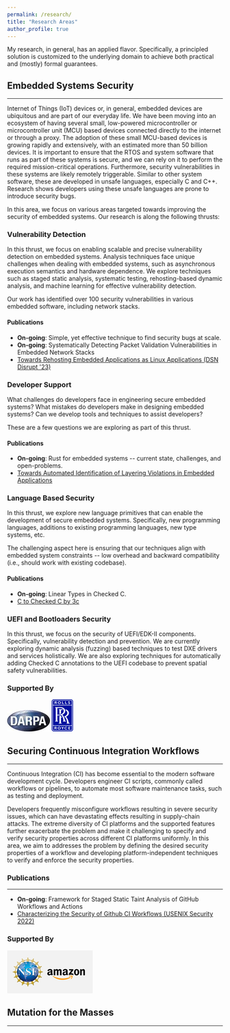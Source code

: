 ```yaml
---
permalink: /research/
title: "Research Areas"
author_profile: true
---
```


My research, in general, has an applied flavor.
Specifically, a principled solution is customized to the underlying domain to
achieve both practical and (mostly) formal guarantees. 

## Embedded Systems Security
____
Internet of Things (IoT) devices or, in general, embedded devices are ubiquitous and are part of our everyday life. 
We have been moving into an ecosystem of having several small, low-powered microcontroller or microcontroller unit (MCU) based devices connected directly to the internet or through a proxy.
The adoption of these small MCU-based devices is growing rapidly and extensively, with an estimated more 
than 50 billion devices.
It is important to ensure that the RTOS and system software that runs as part of these systems
is secure, and we can rely on it to perform the required mission-critical operations.
Furthermore, security vulnerabilities in these systems are likely remotely triggerable.
Similar to other system software, these are developed in unsafe languages, especially C and C++.
Research shows developers using these unsafe languages are prone to introduce security bugs.

In this area, we focus on various areas targeted towards improving the security of embedded systems.
Our research is along the following thrusts:

### Vulnerability Detection
In this thrust, we focus on enabling scalable and precise vulnerability detection on embedded systems.
Analysis techniques face unique challenges when dealing with embedded systems, such as asynchronous execution semantics and hardware dependence.
We explore techniques such as staged static analysis, systematic testing, rehosting-based dynamic analysis, and machine learning for effective vulnerability detection.

Our work has identified over 100 security vulnerabilities in various embedded software, including network stacks.

#### Publications
* **On-going**: Simple, yet effective technique to find security bugs at scale.
* **On-going**: Systematically Detecting Packet Validation Vulnerabilities in Embedded Network Stacks
* [Towards Rehosting Embedded Applications as Linux Applications (DSN Disrupt '23)](../files/dsndisrupt.pdf)

### Developer Support
What challenges do developers face in engineering secure embedded systems?
What mistakes do developers make in designing embedded systems?
Can we develop tools and techniques to assist developers?

These are a few questions we are exploring as part of this thrust.

#### Publications
* **On-going**: Rust for embedded systems -- current state, challenges, and open-problems.
* [Towards Automated Identification of Layering Violations in Embedded Applications](../files/ncmas.pdf)

### Language Based Security
In this thrust, we explore new language primitives that can enable the development of secure embedded systems.
Specifically, new programming languages, additions to existing programming languages, new type systems, etc.

The challenging aspect here is ensuring that our techniques align with embedded system constraints -- low overhead and backward compatibility (i.e., should work with existing codebase).

#### Publications
* **On-going**: Linear Types in Checked C.
* [C to Checked C by 3c](../files/3c.pdf)

### UEFI and Bootloaders Security
In this thrust, we focus on the security of UEFI/EDK-II components.
Specifically, vulnerability detection and prevention.
We are currently exploring dynamic analysis (fuzzing) based techniques to test DXE drivers and services holistically.
We are also exploring techniques for automatically adding Checked C annotations to the UEFI codebase to prevent spatial safety vulnerabilities.
### Supported By

![DARPA](../images/darpa.jpeg) ![Rolls Royce](../images/rr.png)

## Securing Continuous Integration Workflows
----
Continuous Integration (CI) has become essential to the modern software development cycle. Developers engineer CI scripts, commonly called workflows or pipelines, to automate most software maintenance tasks, such as testing and deployment.

Developers frequently misconfigure workflows resulting in severe security issues, which can have devastating effects resulting in supply-chain attacks.
The extreme diversity of CI platforms and the supported features further exacerbate the problem and make it challenging to specify and verify security properties across different CI platforms uniformly.
In this area, we aim to addresses the problem by defining the desired security properties of a workflow and developing platform-independent techniques to verify and enforce the security properties.

### Publications
----
* **On-going**: Framework for Staged Static Taint Analysis of GitHub Workflows and Actions
* [Characterizing the Security of Github CI Workflows (USENIX Security 2022)](https://machiry.github.io/files/gwchecker.pdf) 

### Supported By

![Amazon and NSF](../images/amazonnsf.png)

## Mutation for the Masses
----

